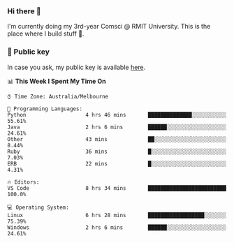 ### Hi there 👋

I'm currently doing my 3rd-year Comsci @ RMIT University. This is the place where I build stuff 👀. 

### 🔑 Public key

In case you ask, my public key is available [here](https://public.auspham.dev/).

<!--START_SECTION:waka-->
📊 **This Week I Spent My Time On** 

```text
⌚︎ Time Zone: Australia/Melbourne

💬 Programming Languages: 
Python                   4 hrs 46 mins       ██████████████░░░░░░░░░░░   55.61% 
Java                     2 hrs 6 mins        ██████░░░░░░░░░░░░░░░░░░░   24.61% 
Other                    43 mins             ██░░░░░░░░░░░░░░░░░░░░░░░   8.44% 
Ruby                     36 mins             █░░░░░░░░░░░░░░░░░░░░░░░░   7.03% 
ERB                      22 mins             █░░░░░░░░░░░░░░░░░░░░░░░░   4.31%

🔥 Editors: 
VS Code                  8 hrs 34 mins       █████████████████████████   100.0%

💻 Operating System: 
Linux                    6 hrs 28 mins       ██████████████████░░░░░░░   75.39% 
Windows                  2 hrs 6 mins        ██████░░░░░░░░░░░░░░░░░░░   24.61%

```


<!--END_SECTION:waka-->

<!--
**rockmanvnx6/rockmanvnx6** is a ✨ _special_ ✨ repository because its `README.md` (this file) appears on your GitHub profile.

Here are some ideas to get you started:

- 🔭 I’m currently working on ...
- 🌱 I’m currently learning ...
- 👯 I’m looking to collaborate on ...
- 🤔 I’m looking for help with ...
- 💬 Ask me about ...
- 📫 How to reach me: ...
- 😄 Pronouns: ...
- ⚡ Fun fact: ...
-->
